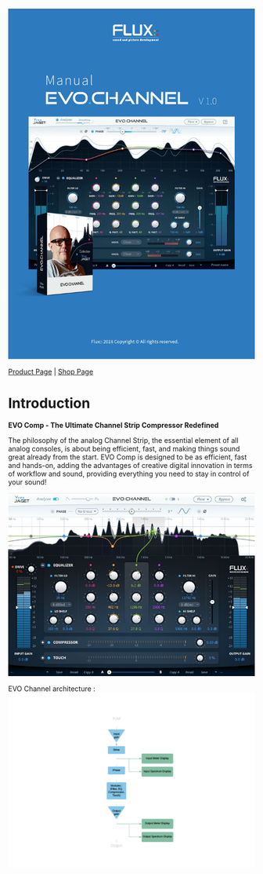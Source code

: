 ![](include/ManualEvoChannel-000.jpg)

[Product Page](https://www.flux.audio/project/evo-channel/) 
| [Shop Page](https://shop.flux.audio/en_US/products/evo-channel)

# Introduction

**EVO Comp - The Ultimate Channel Strip Compressor Redefined**

The philosophy of the analog Channel Strip, the essential element of all analog consoles, is about being
efficient, fast, and making things sound great already from the start. EVO Comp is designed to be as efficient,
fast and hands-on, adding the advantages of creative digital innovation in terms of workflow and sound,
providing everything you need to stay in control of your sound!

![](include/ManualEvoChannel-003.jpg)

EVO Channel architecture :
![](include/ManualEvoChannel-005.png)
